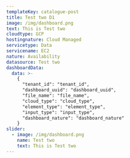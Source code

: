 ```yaml
---
templateKey: catalogue-post
title: Test two D1
image: /img/dashboard.png
text: This is Test two
cloudtype: GCP
hostingnature: Cloud Managed
servicetype: Data
servicename: EC2
nature: Availability
datasource: Test two
dashboardData:
  data: >-
    {
      "tenant_id": "tenant_id",
      "dashboard_uuid": "dashboard_uuid",
      "file_name": "file_name",
      "cloud_type": "cloud_type",
      "element_type": "element_type",
      "input_type": "input_type",
      "dashboard_nature": "dashboard_nature"
    }
slider:
  - image: /img/dashboard.png
    name: Test two
    text: This is Test two
---
```

